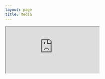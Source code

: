 ```yaml
---
layout: page
title: Media
---
```


<iframe src="https://docs.google.com/spreadsheets/d/17bEW0lARZJ8Yh1mSEGUQaxkchdPyWTWhoN2V9JfHlnk/pubhtml?widget=true&amp;headers=false"></iframe>